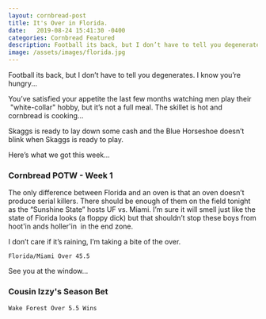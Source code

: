 ```yaml
---
layout: cornbread-post
title: It's Over in Florida.
date:   2019-08-24 15:41:30 -0400
categories: Cornbread Featured
description: Football its back, but I don’t have to tell you degenerates.
image: /assets/images/florida.jpg
---
```


Football its back, but I don’t have to tell you degenerates. I know you’re hungry...

You’ve satisfied your appetite the last few months watching men play their  "white-collar" hobby, but it’s not a full meal. The skillet is hot and cornbread is cooking...

Skaggs is ready to lay down some cash and the Blue Horseshoe doesn’t blink when Skaggs is ready to play. 

Here’s what we got this week...

### Cornbread POTW - Week 1

The only difference between Florida and an oven is that an oven doesn’t produce serial killers. There should be enough of them on the field tonight as the “Sunshine State” hosts UF vs. Miami. I’m sure it will smell just like the state of Florida looks (a floppy dick) but that shouldn’t stop these boys from hoot'in ands holler'in  in the end zone. 

I don’t care if it’s raining, I’m taking a bite of the over. 

`Florida/Miami Over 45.5`

See you at the window...

### Cousin Izzy's Season Bet

`Wake Forest Over 5.5 Wins`

